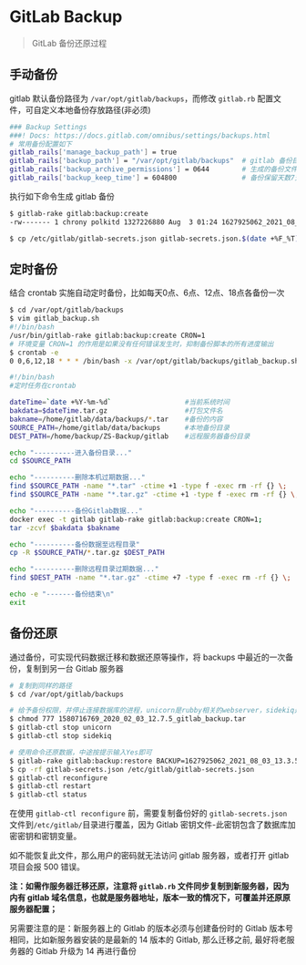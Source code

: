 # GitLab Backup

> GitLab 备份还原过程

## 手动备份

gitlab 默认备份路径为 `/var/opt/gitlab/backups`，而修改 `gitlab.rb` 配置文件，可自定义本地备份存放路径(非必须)

```sh
### Backup Settings
###! Docs: https://docs.gitlab.com/omnibus/settings/backups.html
# 常用备份配置如下
gitlab_rails['manage_backup_path'] = true
gitlab_rails['backup_path'] = "/var/opt/gitlab/backups"  # gitlab 备份目录
gitlab_rails['backup_archive_permissions'] = 0644        # 生成的备份文件权限
gitlab_rails['backup_keep_time'] = 604800                # 备份保留天数7天（604800秒）
```

执行如下命令生成 gitlab 备份

```sh
$ gitlab-rake gitlab:backup:create
-rw------- 1 chrony polkitd 1327226880 Aug  3 01:24 1627925062_2021_08_03_13.3.5_gitlab_backup.tar

$ cp /etc/gitlab/gitlab-secrets.json gitlab-secrets.json.$(date +%F_%T)
```

## 定时备份

结合 crontab 实施自动定时备份，比如每天0点、6点、12点、18点各备份一次

```sh
$ cd /var/opt/gitlab/backups
$ vim gitlab_backup.sh
#!/bin/bash
/usr/bin/gitlab-rake gitlab:backup:create CRON=1
# 环境变量 CRON=1 的作用是如果没有任何错误发生时，抑制备份脚本的所有进度输出
$ crontab -e
0 0,6,12,18 * * * /bin/bash -x /var/opt/gitlab/backups/gitlab_backup.sh > /dev/null 2>&1
```

```bash
#!/bin/bash
#定时任务在crontab

dateTime=`date +%Y-%m-%d`                  #当前系统时间
bakdata=$dateTime.tar.gz                   #打包文件名
bakname=/home/gitlab/data/backups/*.tar    #备份的内容
SOURCE_PATH=/home/gitlab/data/backups      #本地备份目录
DEST_PATH=/home/backup/ZS-Backup/gitlab    #远程服务器备份目录

echo "----------进入备份目录..."
cd $SOURCE_PATH

echo "----------删除本机过期数据..."
find $SOURCE_PATH -name "*.tar" -ctime +1 -type f -exec rm -rf {} \;
find $SOURCE_PATH -name "*.tar.gz" -ctime +1 -type f -exec rm -rf {} \;

echo "----------备份Gitlab数据..."
docker exec -t gitlab gitlab-rake gitlab:backup:create CRON=1;
tar -zcvf $bakdata $bakname

echo "----------备份数据至远程目录"
cp -R $SOURCE_PATH/*.tar.gz $DEST_PATH

echo "----------删除远程目录过期数据..."
find $DEST_PATH -name "*.tar.gz" -ctime +7 -type f -exec rm -rf {} \;

echo -e "-------备份结束\n"
exit
```

## 备份还原

通过备份，可实现代码数据迁移和数据还原等操作，将 backups 中最近的一次备份，复制到另一台 Gitlab 服务器

```bash
# 复制到同样的路径
$ cd /var/opt/gitlab/backups

# 给予备份权限，并停止连接数据库的进程，unicorn是rubby相关的webserver，sidekiq是rubby相关的消息队列
$ chmod 777 1580716769_2020_02_03_12.7.5_gitlab_backup.tar
$ gitlab-ctl stop unicorn
$ gitlab-ctl stop sidekiq

# 使用命令还原数据，中途按提示输入Yes即可
$ gitlab-rake gitlab:backup:restore BACKUP=1627925062_2021_08_03_13.3.5
$ cp -rf gitlab-secrets.json /etc/gitlab/gitlab-secrets.json 
$ gitlab-ctl reconfigure
$ gitlab-ctl restart
$ gitlab-ctl status
```

在使用 `gitlab-ctl reconfigure` 前，需要复制备份好的 `gitlab-secrets.json` 文件到`/etc/gitlab/`目录进行覆盖，因为 Gitlab 密钥文件-此密钥包含了数据库加密密钥和密钥变量。

如不能恢复此文件，那么用户的密码就无法访问 gitlab 服务器，或者打开 gitlab 项目会报 500 错误。

**注：如需作服务器迁移还原，注意将 `gitlab.rb` 文件同步复制到新服务器，因为内有 gitlab 域名信息，也就是服务器地址，版本一致的情况下，可覆盖并还原原服务器配置；**

另需要注意的是：新服务器上的 Gitlab 的版本必须与创建备份时的 Gitlab 版本号相同，比如新服务器安装的是最新的 14 版本的 Gitlab, 那么迁移之前, 最好将老服务器的 Gitlab 升级为 14 再进行备份